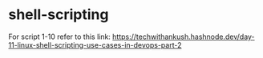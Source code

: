 # shell-scripting

For script 1-10 refer to this link: https://techwithankush.hashnode.dev/day-11-linux-shell-scripting-use-cases-in-devops-part-2 
